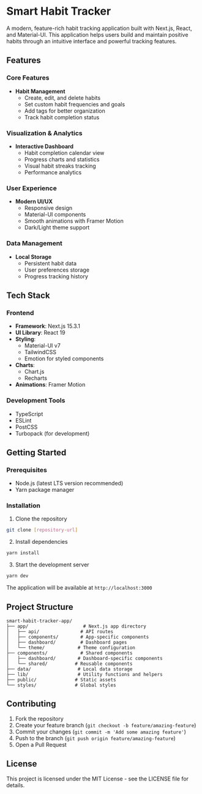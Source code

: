 # Smart Habit Tracker

A modern, feature-rich habit tracking application built with Next.js, React, and Material-UI. This application helps users build and maintain positive habits through an intuitive interface and powerful tracking features.

## Features

### Core Features
- **Habit Management**
  - Create, edit, and delete habits
  - Set custom habit frequencies and goals
  - Add tags for better organization
  - Track habit completion status

### Visualization & Analytics
- **Interactive Dashboard**
  - Habit completion calendar view
  - Progress charts and statistics
  - Visual habit streaks tracking
  - Performance analytics

### User Experience
- **Modern UI/UX**
  - Responsive design
  - Material-UI components
  - Smooth animations with Framer Motion
  - Dark/Light theme support

### Data Management
- **Local Storage**
  - Persistent habit data
  - User preferences storage
  - Progress tracking history

## Tech Stack

### Frontend
- **Framework**: Next.js 15.3.1
- **UI Library**: React 19
- **Styling**: 
  - Material-UI v7
  - TailwindCSS
  - Emotion for styled components
- **Charts**: 
  - Chart.js
  - Recharts
- **Animations**: Framer Motion

### Development Tools
- TypeScript
- ESLint
- PostCSS
- Turbopack (for development)

## Getting Started

### Prerequisites
- Node.js (latest LTS version recommended)
- Yarn package manager

### Installation
1. Clone the repository
```bash
git clone [repository-url]
```

2. Install dependencies
```bash
yarn install
```

3. Start the development server
```bash
yarn dev
```

The application will be available at `http://localhost:3000`

## Project Structure

```
smart-habit-tracker-app/
├── app/                    # Next.js app directory
│   ├── api/               # API routes
│   ├── components/        # App-specific components
│   ├── dashboard/         # Dashboard pages
│   └── theme/            # Theme configuration
├── components/            # Shared components
│   ├── dashboard/        # Dashboard-specific components
│   └── shared/          # Reusable components
├── data/                 # Local data storage
├── lib/                  # Utility functions and helpers
├── public/              # Static assets
└── styles/              # Global styles
```

## Contributing

1. Fork the repository
2. Create your feature branch (`git checkout -b feature/amazing-feature`)
3. Commit your changes (`git commit -m 'Add some amazing feature'`)
4. Push to the branch (`git push origin feature/amazing-feature`)
5. Open a Pull Request

## License

This project is licensed under the MIT License - see the LICENSE file for details.
